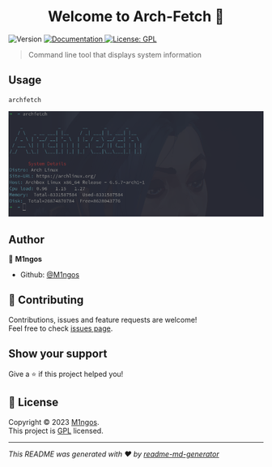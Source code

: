 <h1 align="center">Welcome to Arch-Fetch 👋</h1>
<p>
  <img alt="Version" src="https://img.shields.io/badge/version-1.0.0-blue.svg?cacheSeconds=2592000" />
  <a href="https://github.com/M1ngos/Arch-Fetch" target="_blank">
    <img alt="Documentation" src="https://img.shields.io/badge/documentation-yes-brightgreen.svg" />
  </a>
  <a href="https://www.gnu.org/licenses/gpl-3.0.en.html" target="_blank">
    <img alt="License: GPL" src="https://img.shields.io/badge/License-GPL-yellow.svg" />
  </a>
</p>

> Command line tool that displays system information

## Usage

```sh
archfetch
```

![alt text](https://github.com/M1ngos/Arch-Fetch/blob/master/archfetch.png?raw=true)


## Author

👤 **M1ngos**

* Github: [@M1ngos](https://github.com/M1ngos)

## 🤝 Contributing

Contributions, issues and feature requests are welcome!<br />Feel free to check [issues page](https://github.com/M1ngos/Arch-Fetch/issues). 

## Show your support

Give a ⭐️ if this project helped you!

## 📝 License

Copyright © 2023 [M1ngos](https://github.com/M1ngos).<br />
This project is [GPL](https://www.gnu.org/licenses/gpl-3.0.en.html) licensed.

***
_This README was generated with ❤️ by [readme-md-generator](https://github.com/kefranabg/readme-md-generator)_
